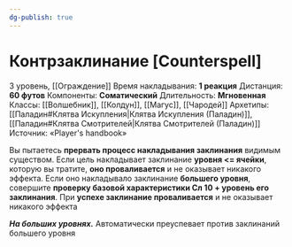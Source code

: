 ```yaml
---
dg-publish: true
---
```

# Контрзаклинание [Counterspell]
3 уровень, [[Ограждение]]
Время накладывания: **1 реакция**
Дистанция: **60 футов**
Компоненты: **Соматический**
Длительность: **Мгновенная**
Классы: [[Волшебник]], [[Колдун]], [[Магус]], [[Чародей]]
Архетипы: [[Паладин#Клятва Искупления|Клятва Искупления (Паладин)]], [[Паладин#Клятва Смотрителей|Клятва Смотрителей (Паладин)]]
Источник: «Player's handbook»

Вы пытаетесь **прервать процесс накладывания заклинания** видимым существом. Если цель накладывает заклинание **уровня <= ячейки**, которую вы тратите, **оно проваливается** и не оказывает никакого эффекта. Если оно накладывало заклинание **большего уровня**, совершите **проверку базовой характеристики Сл 10 + уровень его заклинания**. При **успехе заклинание проваливается** и не оказывает никакого эффекта

**_На больших уровнях._** Автоматически преуспевает против заклинаний большего уровня